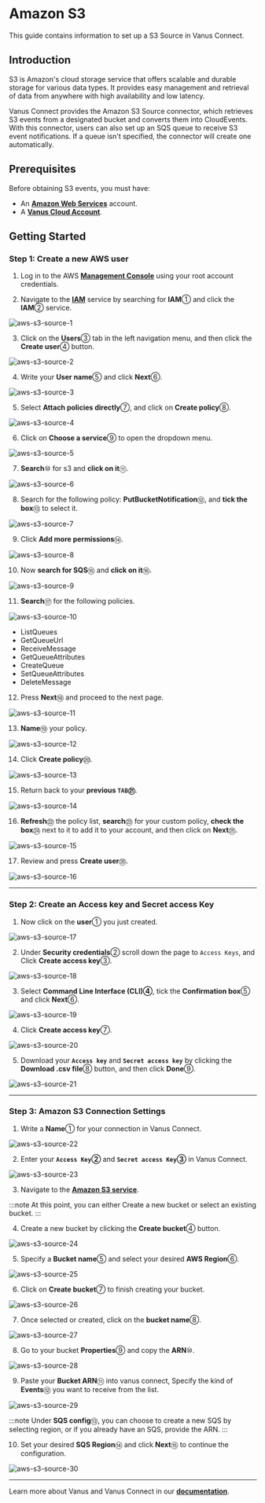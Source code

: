 # Amazon S3

This guide contains information to set up a S3 Source in Vanus Connect.

## Introduction

S3 is Amazon's cloud storage service that offers scalable and durable storage for various data types. It provides easy management and retrieval of data from anywhere with high availability and low latency.

Vanus Connect provides the Amazon S3 Source connector, which retrieves S3 events from a designated bucket and converts them into CloudEvents. With this connector, users can also set up an SQS queue to receive S3 event notifications. If a queue isn't specified, the connector will create one automatically.

## Prerequisites

Before obtaining S3 events, you must have:

- An [**Amazon Web Services**](https://aws.amazon.com) account.
- A [**Vanus Cloud Account**](https://cloud.vanus.ai).

## Getting Started

### Step 1: Create a new AWS user

1. Log in to the AWS [**Management Console**](https://aws.amazon.com) using your root account credentials.

2. Navigate to the [**IAM**](https://console.aws.amazon.com/iam/) service by searching for **IAM**① and click the **IAM**② service.

![aws-s3-source-1](images/aws-s3-source-1.webp)

3. Click on the **Users**③ tab in the left navigation menu, and then click the **Create user**④ button.

![aws-s3-source-2](images/aws-s3-source-2.webp)

4. Write your **User name**⑤ and click **Next**⑥.

![aws-s3-source-3](images/aws-s3-source-3.webp)

5. Select **Attach policies directly**⑦, and click on **Create policy**⑧.

![aws-s3-source-4](images/aws-s3-source-4.webp)

6. Click on **Choose a service**⑨ to open the dropdown menu.

![aws-s3-source-5](images/aws-s3-source-5.webp)

7. **Search**⑩ for s3 and **click on it**⑪.

![aws-s3-source-6](images/aws-s3-source-6.webp)

8. Search for the following policy: **PutBucketNotification**⑫, and **tick the box**⑬ to select it.

![aws-s3-source-7](images/aws-s3-source-7.webp)

9. Click **Add more permissions**⑭.

![aws-s3-source-8](images/aws-s3-source-8.webp)

10. Now **search for SQS**⑮ and **click on it**⑯.

![aws-s3-source-9](images/aws-s3-source-9.webp)

11. **Search**⑰ for the following policies.

![aws-s3-source-10](images/aws-s3-source-10.webp)

- ListQueues
- GetQueueUrl
- ReceiveMessage
- GetQueueAttributes
- CreateQueue
- SetQueueAttributes
- DeleteMessage

12. Press **Next**⑱ and proceed to the next page.

![aws-s3-source-11](images/aws-s3-source-11.webp)

13. **Name**⑲ your policy.

![aws-s3-source-12](images/aws-s3-source-12.webp)

14. Click **Create policy**⑳.

![aws-s3-source-13](images/aws-s3-source-13.webp)

15. Return back to your **previous `TAB`㉑**.

![aws-s3-source-14](images/aws-s3-source-14.webp)

16. **Refresh**㉒ the policy list, **search**㉓ for your custom policy, **check the box**㉔ next to it to add it to your account, and then click on **Next**㉕.

![aws-s3-source-15](images/aws-s3-source-15.webp)

17. Review and press **Create user**㉖.

![aws-s3-source-16](images/aws-s3-source-16.webp)

---

### Step 2: Create an Access key and Secret access Key

1. Now click on the **user**① you just created.

![aws-s3-source-17](images/aws-s3-source-17.webp)

2. Under **Security credentials**② scroll down the page to `Access Keys`, and Click **Create access key**③.

![aws-s3-source-18](images/aws-s3-source-18.webp)

3. Select **Command Line Interface (CLI)④**, tick the **Confirmation box**⑤ and click **Next**⑥.

![aws-s3-source-19](images/aws-s3-source-19.webp)

4. Click **Create access key**⑦.

![aws-s3-source-20](images/aws-s3-source-20.webp)

5. Download your **`Access key`** and **`Secret access key`** by clicking the **Download .csv file**⑧ button, and then click **Done**⑨.

![aws-s3-source-21](images/aws-s3-source-21.webp)

---

### Step 3: Amazon S3 Connection Settings

1. Write a **Name**① for your connection in Vanus Connect.

![aws-s3-source-22](images/aws-s3-source-22.webp)

2. Enter your **`Access Key`②** and **`Secret access Key`③** in Vanus Connect.

![aws-s3-source-23](images/aws-s3-source-23.webp)

3. Navigate to the [**Amazon S3 service**](https://s3.console.aws.amazon.com/s3/buckets).

:::note
At this point, you can either Create a new bucket or select an existing bucket.
:::

4. Create a new bucket by clicking the **Create bucket**④ button.

![aws-s3-source-24](images/aws-s3-source-24.webp)

5. Specify a **Bucket name**⑤ and select your desired **AWS Region**⑥.

![aws-s3-source-25](images/aws-s3-source-25.webp)

6. Click on **Create bucket**⑦ to finish creating your bucket.

![aws-s3-source-26](images/aws-s3-source-26.webp)

7. Once selected or created, click on the **bucket name**⑧.

![aws-s3-source-27](images/aws-s3-source-27.webp)

8. Go to your bucket **Properties**⑨ and copy the **ARN**⑩.

![aws-s3-source-28](images/aws-s3-source-28.webp)

9. Paste your **Bucket ARN**⑪ into vanus connect, Specify the kind of **Events**⑫ you want to receive from the list.

![aws-s3-source-29](images/aws-s3-source-29.webp)

:::note
Under **SQS config**⑬, you can choose to create a new SQS by selecting region, or if you already have an SQS, provide the ARN.
:::

10. Set your desired **SQS Region**⑭ and click **Next**⑮ to continue the configuration.

![aws-s3-source-30](images/aws-s3-source-30.webp)

---

Learn more about Vanus and Vanus Connect in our [**documentation**](https://docs.vanus.ai).
